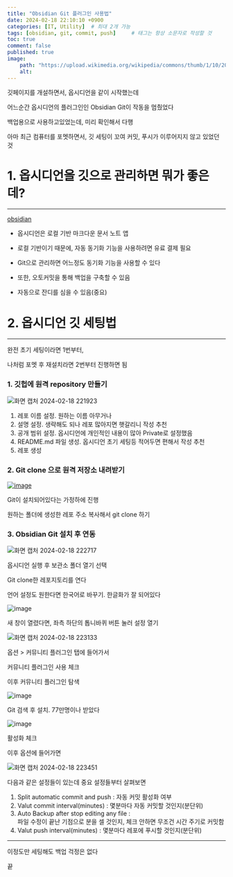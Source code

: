 ```yaml
---
title: "Obsidian Git 플러그인 사용법"
date: 2024-02-18 22:10:10 +0900
categories: [IT, Utility]  # 최대 2개 가능
tags: [obsidian, git, commit, push]     # 태그는 항상 소문자로 작성할 것
toc: true
comment: false
published: true
image:
    path: "https://upload.wikimedia.org/wikipedia/commons/thumb/1/10/2023_Obsidian_logo.svg/800px-2023_Obsidian_logo.svg.png"
    alt: 
---
```


깃페이지를 개설하면서, 옵시디언을 같이 시작했는데

어느순간 옵시디언의 플러그인인 Obsidian Git이 작동을 멈췄었다

백업용으로 사용하고있었는데, 미리 확인해서 다행

아마 최근 컴퓨터를 포멧하면서, 깃 세팅이 꼬여 커밋, 푸시가 이루어지지 않고 있었던 것


# 1. 옵시디언을 깃으로 관리하면 뭐가 좋은데?
---

[obsidian](https://i.namu.wiki/i/72c4FlVzx76QWVQXfyoUEj319LEJ_5T2BZSVMIXyPeTufPFcZdNFHY1SsfHxOxci--XlR9ASIvCXIgmbzpiyFIfD3OAC03yqSUMV6_N62sCfxfJ0XQMYhZcShMw8kvfB-s1zpkP4WVaupz5LbgNL6g.svg)

- 옵시디언은 로컬 기반 마크다운 문서 노트 앱

- 로컬 기반이기 때문에, 자동 동기화 기능을 사용하려면 유료 결제 필요

- Git으로 관리하면 어느정도 동기화 기능을 사용할 수 있다

- 또한, 오토커밋을 통해 백업을 구축할 수 있음

- 자동으로 잔디를 심을 수 있음(중요)

# 2. 옵시디언 깃 세팅법
---
완전 초기 세팅이라면 1번부터,

나처럼 포멧 후 재설치라면 2번부터 진행하면 됨

### 1. 깃헙에 원격 repository 만들기

![화면 캡처 2024-02-18 221923](https://github.com/jinhg0214/jinhg0214.github.io/assets/70011316/ee5c468b-8a89-43e1-870c-e03c52c49361)

1. 레포 이름 설정. 원하는 이름 아무거나
2. 설명 설정. 생략해도 되나 레포 많아지면 햇갈리니 작성 추천
3. 공개 범위 설정. 옵시디언에 개인적인 내용이 많아 Private로 설정했음
4. README.md 파일 생성. 옵시디언 초기 세팅등 적어두면 편해서 작성 추천
5. 레포 생성

### 2. Git clone 으로 원격 저장소 내려받기

[![image](https://github.com/jinhg0214/jinhg0214.github.io/assets/70011316/ecac6e9c-2b61-4180-8a1d-efea2e4f884d)](https://git-scm.com/)

Git이 설치되어있다는 가정하에 진행

원하는 폴더에 생성한 레포 주소 복사해서 git clone 하기

### 3. Obsidian Git 설치 후 연동

![화면 캡처 2024-02-18 222717](https://github.com/jinhg0214/jinhg0214.github.io/assets/70011316/2ca78085-bde8-4fd8-833d-7afc3b6e3982)

옵시디언 실행 후 보관소 폴더 열기 선택

Git clone한 레포지토리를 연다

언어 설정도 원한다면 한국어로 바꾸기. 한글화가 잘 되어있다

![image](https://github.com/jinhg0214/jinhg0214.github.io/assets/70011316/68462f9a-775f-4e3d-8797-158ccf235003)

새 창이 열렸다면, 좌측 하단의 톱니바퀴 버튼 눌러 설정 열기

![화면 캡처 2024-02-18 223133](https://github.com/jinhg0214/jinhg0214.github.io/assets/70011316/f5f4b220-691e-4c89-989a-f4f2b6726f7d)

옵션 > 커뮤니티 플러그인 탭에 들어가서 

커뮤니티 플러그인 사용 체크

이후 커뮤니티 플러그인 탐색

![image](https://github.com/jinhg0214/jinhg0214.github.io/assets/70011316/cb268d19-e657-43f2-a9e1-1095d82811ef)

Git 검색 후 설치. 77만명이나 받았다

![image](https://github.com/jinhg0214/jinhg0214.github.io/assets/70011316/ae7ef229-727f-4900-9b55-d1fe2f77f7c2)

활성화 체크

이후 옵션에 들어가면

![화면 캡처 2024-02-18 223451](https://github.com/jinhg0214/jinhg0214.github.io/assets/70011316/fbd4534b-ceaa-4d81-a840-d88bfbc6b716)

다음과 같은 설정들이 있는데 중요 설정들부터 살펴보면

1. Split automatic commit and push : 자동 커밋 활성화 여부
2. Valut commit interval(minutes) : 몇분마다 자동 커밋할 것인지(분단위)
3. Auto Backup after stop editing any file :    
   파일 수정이 끝난 기점으로 분을 셀 것인지, 체크 안하면 무조건 시간 주기로 커밋함
4. Valut push interval(minutes) : 몇분마다 레포에 푸시할 것인지(분단위)

--- 

이정도만 세팅해도 백업 걱정은 없다 

끝